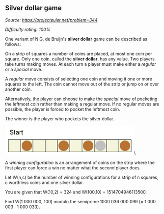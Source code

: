 Silver dollar game
------------------

*Source: https://projecteuler.net/problem=344*


*Difficulty rating: 100%*

One variant of N.G. de Bruijn's **silver dollar** game can be described
as follows:

On a strip of squares a number of coins are placed, at most one coin per
square. Only one coin, called the **silver dollar**, has any value. Two
players take turns making moves. At each turn a player must make either
a *regular* or a *special* move.

A *regular* move consists of selecting one coin and moving it one or
more squares to the left. The coin cannot move out of the strip or jump
on or over another coin.

Alternatively, the player can choose to make the *special* move of
pocketing the leftmost coin rather than making a regular move. If no
regular moves are possible, the player is forced to pocket the leftmost
coin.

The winner is the player who pockets the silver dollar.

![p344\_silverdollar.gif](img/p344_silverdollar.gif)\

A *winning configuration* is an arrangement of coins on the strip where
the first player can force a win no matter what the second player does.

Let W(n,c) be the number of winning configurations for a strip of n
squares, c worthless coins and one silver dollar.

You are given that W(10,2) = 324 and W(100,10) = 1514704946113500.

Find W(1 000 000, 100) modulo the semiprime 1000 036 000 099 (= 1 000
003 · 1 000 033).
